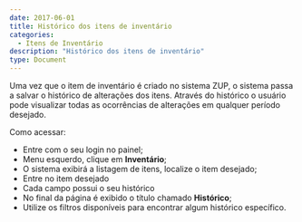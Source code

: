 ```yaml
---
date: 2017-06-01
title: Histórico dos itens de inventário
categories:
  - Itens de Inventário
description: "Histórico dos itens de inventário"
type: Document
---
```


Uma vez que o item de inventário é criado no sistema ZUP, o sistema passa a salvar o histórico de alterações dos itens. Através do histórico o usuário pode visualizar todas as ocorrências de alterações em qualquer período desejado.

Como acessar:

- Entre com o seu login no painel;
- Menu esquerdo, clique em **Inventário**;
- O sistema exibirá a listagem de itens, localize o item desejado;
- Entre no item desejado
- Cada campo possui o seu histórico
- No final da página é exibido o título chamado **Histórico**;
- Utilize os filtros disponíveis para encontrar algum histórico específico.

